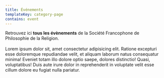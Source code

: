 ```yaml
---
title: Événements
templateKey: category-page
contains: event
---
```


Retrouvez ici **tous les évènements** de la Société Francophone de Philosophie de la Religion.\
\
Lorem ipsum dolor sit, amet consectetur adipisicing elit. Ratione excepturi esse doloremque repudiandae velit, et aliquam laborum natus consequatur minima! Eveniet totam illo dolore optio saepe, dolores distinctio! Quasi, voluptatibus! Duis aute irure dolor in reprehenderit in voluptate velit esse cillum dolore eu fugiat nulla pariatur.
